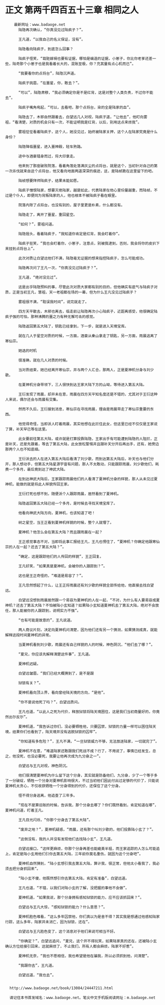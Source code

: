 # 正文 第两千四百五十三章 相同之人
        最新网址：www.badaoge.net
          陆隐再次确认，“你真没见过陆疯子？”。
      
          王凡道，“以我自己的名义保证，没有”。
      
          陆隐看向陆疯子，到底怎么回事？
      
          陆疯子怪笑，“栽赃嫁祸也要有证据，哪怕是编造的证据，小崽子，你比你老爹还差一些，陆奇那个小崽子也是我看着长大的，混账至极，你？充其量有点心机而已”。
      
          “我要看你的点将台”，陆隐沉声道。
      
          陆疯子挑眉，“在噩星，你，敢去？”。
      
          “可以”，陆隐肃穆，“我必须确定你是不是红背，这是对整个人类负责，不过你不能去”。
      
          陆疯子嘴角弯起，“可以，去看吧，那个点将台，染的全是陆家的血”。
      
          陆隐去了，木邪自然跟着去，白望远几人对视，陆疯子道，“让他去”，他盯向雾祖，“看清楚，对质的机会只有一次，不能证明我是红背，以后，别用这点来烦我”。
      
          雾祖怔怔看着陆疯子，这个人，她没见过，始终被陆家关押，这个人在陆家究竟是什么身份？
      
          陆隐降临噩星，进入噩神殿，轻车熟路。
      
          途中与酒豪错身而过，将大印拿走。
      
          他来到了那座破败院落，看着角落处落满灰尘的点将台，就是这个，当初针对自己的第一次杀伐就来自这个点将台，他又看向地面两道深深的痕迹，这，是陆帧跪在这里留下的吧。
      
          陆帧想要拜师陆疯子，结果未能如愿。
      
          陆疯子憎恨陆家，想要灭绝陆家，越是如此，代表陆家在他心里份量越重，而陆帧，不过是个仆人，即便同为背叛陆家的人，他也根本不被陆疯子看在眼里。
      
          院落内除了点将台，也没有别的，屋子里更是朴素，什么都没有。
      
          陆隐走了，离开了噩星，重回星空。
      
          “如何？”，雾祖问道。
      
          陆隐摇头，看着陆疯子，“我知道你肯定是红背，我会盯着你”。
      
          陆疯子狂笑，“我也会盯着你，小崽子，注意点，别被我逮到，否则，我会将你的皮扒下来挂到点将台上”。
      
          此次对质让白望远他们不满，陆隐毫无证据的想来指控陆疯子，怎么可能成功。
      
          陆隐再次问了王凡一次，“你真没见过陆疯子？”。
      
          王凡道，“绝对没见过”。
      
          这是出乎陆隐预料的事，尽管此次对质大家都有别的目的，但他确实有底气与陆疯子对质，正是当初王凡，慧祖，天一老祖都在场的一幕，但为什么王凡没见过陆疯子？
      
          雾祖很不满，“耽误我时间”，说完就走了。
      
          四方天平散去，木邪也离去，临走前让陆隐再次小心陆疯子，近距离感受，他很确定陆疯子强的可怕，那种沸腾的噩之力有种无懈可击的感觉。
      
          陆隐返回第五大陆了，钥匙已经拿到，下一步，就是进入天境宝库。
      
          就在几人于星空对质的时候，一方面，酒豪从秦山拿走了钥匙，另一方面，雨晨逃离了寒仙宗。
      
          她选的时机
      
          很准确，就在几人对质的时候。
      
          当对质结束，她已经离开寒仙宗，并与两个人汇合，那两人，正是夏神机分身与刘少歌。
      
          在夏神机分身带领下，三人很快到达王家大陆下方的山坳，等待进入第五大陆。
      
          王衍发现了雨晨，却并未在意，雨晨在四方天平知名度还是不错的，尤其对于王衍这种人来说，偶尔还会与雨晨有交集。
      
          然而不久后，王衍接到消息，寒仙宗在寻找雨晨，理由是雨晨带走了寒仙宗重要的东西。
      
          他觉得奇怪，当即派人盯着雨晨，其实他想在此拦住此女，但这里已经不仅仅是王家说了算，补天早已等在这里。
      
          此女要前往第五大陆，或许就是打算投靠陆隐，王家出手有可能遭到陆隐的人阻拦，正是补天，还是先跟着，等去了第五大陆，此女放松警惕并且跟补天分开后再出手，还有，她旁边那两个人也不知底细。
      
          王衍派去的人在进入第五大陆后看清了刘少歌，而到达第五大陆后，补天也与他们分开，那人想动手，但第五大陆星源宇宙有问题，那人不太敢动，只能跟踪雨晨，刘少歌他们，耗费一个多月，最后竟到达了神武大陆。
      
          在到达神武大陆后，王家跟踪雨晨他们的人看清了夏神机分身的样貌，那人从未见过夏神机，能做的就是将此人样貌传回王家。
      
          王衍打死也想不到，随便派个人跟踪雨晨，居然看到了夏神机。
      
          陆隐返回第五大陆已经一个多月，是时候去寻找天境宝库了。
      
          他看向神武大陆方向，夏神机，也该知道了吧！
      
          树之星空，当王正看到夏神机样貌的时候，整个人就懵了。
      
          夏神机？他怎么会在第五大陆？而且跟雨晨在一起？
      
          王正感觉事态不对，当即将此事汇报给王凡，王凡也愣住了，“夏神机？你确定他跟寒仙宗的人在一起？还去了第五大陆？”。
      
          “确定，这是跟踪他们的人传回的样貌”，王正回复。
      
          王凡好笑，“如果真是夏神机，会被你的人跟踪到？”。
      
          这也是王正奇怪的，“难道是易容了？”。
      
          王凡忽然想起了什么，让王正将雨晨还有刘少歌的样貌全部传给他，他直接去找白望远。
      
          白望远没想到雨晨居然跟一个易容为夏神机的人在一起，“不对，为什么有人要易容成夏神机？还去了第五大陆？不怕被陆小玄知道？如果陆小玄知道夏神机去了第五大陆，绝对不会放任，那人能被你的人跟踪到，说明实力不强”。
      
          “也有可能是故意的”，王凡说道。
      
          两人商议片刻，决定向夏神机问清楚，因为他们还有另一个猜测，如果猜测成真，就能解释这段时间夏神机的异常。
      
          当夏神机看到刘少歌，雨晨还有自己样貌的人的时候，神色阴沉，“他们去了哪？”。
      
          “夏兄，你应该先解释清楚这件事”，王凡道。
      
          夏神机迟疑。
      
          白望远皱眉，“我们已经大概猜到了，是不是跟
      
          狱锁有关？”。
      
          夏神机看向顶上界，看向曾经陆天境的方向，“是他”。
      
          “你不是说他死了吗？”，白望远质问。
      
          王凡也道，“以此人之死为代价，释放狱锁将陆天境困住，这是我们当初商量好的，你竟然出尔反尔”。
      
          夏神机道，“我告诉过你们，没必要牺牲他，只要囚禁，狱锁的力量一样可以困住陆天境，结果你们也看到了，陆天境并没有逃脱狱锁的囚牢”。
      
          “你知道有多危险？”，王凡不满，“一旦狱锁威力不够，无法放逐陆家，一切就完了”。
      
          夏神机不在意，“难道陆家还敢跟我们死战不成？行了，不用说了，事情已经发生，总之，他没死，也没必要死，我要让他再次成为九分身之一”。
      
          白望远与王凡对视，神色阴沉。
      
          他们很清楚夏神机为什么留下这个分身，其实就是防备他们，九分身，少了一个等于多了一分破绽，牺牲一个分身对夏神机影响很大，不过当初他们因此付出过足够的代价了，只能说夏神机太贪心，不仅收获牺牲一个分身得到的代价，还保住了这个分身。
      
          怪不得分身逃离，他追查了三年多。
      
          “现在不是算旧账的时候，告诉我，那个分身去哪了？你们既然看到，肯定知道在哪”，夏神机问道，盯着王凡。
      
          王凡目光闪烁，“你那个分身去了第五大陆”。
      
          “废弃之地？”，夏神机疑惑，“雨晨，还有那个叫刘少歌的，他们投靠陆小玄了？”。
      
          “这倒没有，我的人并没有发现他们去找陆小玄”，王凡道。
      
          白望远接口，“这样更麻烦，你那个分身再差也能媲美半祖，而王家追踪的人怎么可能追上，肯定是陆小玄用他们引你去第五大陆，三年前你莫名重伤，就因为这个分身吧”。
      
          夏神机自然猜到，“陆小玄想引我去第五大陆，算计我，很正常，但他太小看我了，我必须去把分身抓回来”。
      
          “陆小玄不傻，他既然想引你去第五大陆，肯定有准备”，白望远道。
      
          王凡也道，“不错，以我们对陆小玄的了解，没把握的事他不会做”。
      
          夏神机道，“如果我说，那个分身拥有感知狱锁的能力，应不应该抓回来？”。
      
          白望远与王凡大惊，“感知狱锁的能力？什么意思？”。
      
          夏神机脸色难看，“这么多年囚禁他，你们真以为是舍不得？其实我是想通过他感知陆家行踪，这么多年，陆家并未消亡，因为狱锁，还在”。
      
          白望远与王凡脸色变了，这个消息对于他们来说可相当不好。
      
          “你确定？”，白望远追问，“夏兄，这个开不得玩笑，如果陆家真的还在，还被陆小玄确认方位给接引回来，这就麻烦了，不止我们，所有人都会麻烦，陆家不好惹”。
      
          夏神机无奈，“我也不愿相信，我也希望是他在骗我，所以必须抓到他，问清楚”。
      
          “我跟你去”，王凡道。
      
          白望远道，“我也去”。
      
      
      http://www.badaoge.net/book/13084/24447211.html
      
      请记住本书首发域名：www.badaoge.net。笔尖中文手机版阅读网址：m.badaoge.net